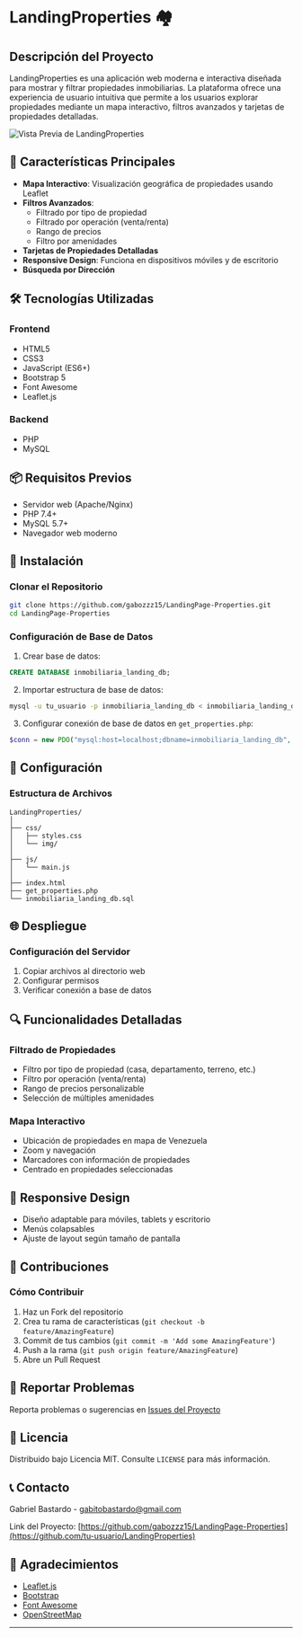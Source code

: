 # LandingProperties 🏘️

## Descripción del Proyecto

LandingProperties es una aplicación web moderna e interactiva diseñada para mostrar y filtrar propiedades inmobiliarias. La plataforma ofrece una experiencia de usuario intuitiva que permite a los usuarios explorar propiedades mediante un mapa interactivo, filtros avanzados y tarjetas de propiedades detalladas.

![Vista Previa de LandingProperties](screenshot.png)

## 🌟 Características Principales

- **Mapa Interactivo**: Visualización geográfica de propiedades usando Leaflet
- **Filtros Avanzados**: 
  - Filtrado por tipo de propiedad
  - Filtrado por operación (venta/renta)
  - Rango de precios
  - Filtro por amenidades
- **Tarjetas de Propiedades Detalladas**
- **Responsive Design**: Funciona en dispositivos móviles y de escritorio
- **Búsqueda por Dirección**

## 🛠️ Tecnologías Utilizadas

### Frontend
- HTML5
- CSS3
- JavaScript (ES6+)
- Bootstrap 5
- Font Awesome
- Leaflet.js

### Backend
- PHP
- MySQL

## 📦 Requisitos Previos

- Servidor web (Apache/Nginx)
- PHP 7.4+
- MySQL 5.7+
- Navegador web moderno

## 🚀 Instalación

### Clonar el Repositorio
```bash
git clone https://github.com/gabozzz15/LandingPage-Properties.git
cd LandingPage-Properties
```

### Configuración de Base de Datos
1. Crear base de datos:
```sql
CREATE DATABASE inmobiliaria_landing_db;
```

2. Importar estructura de base de datos:
```bash
mysql -u tu_usuario -p inmobiliaria_landing_db < inmobiliaria_landing_db.sql
```

3. Configurar conexión de base de datos en `get_properties.php`:
```php
$conn = new PDO("mysql:host=localhost;dbname=inmobiliaria_landing_db", "usuario", "contraseña");
```

## 🔧 Configuración

### Estructura de Archivos
```
LandingProperties/
│
├── css/
│   ├── styles.css
│   └── img/
│
├── js/
│   └── main.js
│
├── index.html
├── get_properties.php
└── inmobiliaria_landing_db.sql
```

## 🌐 Despliegue

### Configuración del Servidor
1. Copiar archivos al directorio web
2. Configurar permisos
3. Verificar conexión a base de datos

## 🔍 Funcionalidades Detalladas

### Filtrado de Propiedades
- Filtro por tipo de propiedad (casa, departamento, terreno, etc.)
- Filtro por operación (venta/renta)
- Rango de precios personalizable
- Selección de múltiples amenidades

### Mapa Interactivo
- Ubicación de propiedades en mapa de Venezuela
- Zoom y navegación
- Marcadores con información de propiedades
- Centrado en propiedades seleccionadas

## 📱 Responsive Design
- Diseño adaptable para móviles, tablets y escritorio
- Menús colapsables
- Ajuste de layout según tamaño de pantalla

## 🤝 Contribuciones

### Cómo Contribuir
1. Haz un Fork del repositorio
2. Crea tu rama de características (`git checkout -b feature/AmazingFeature`)
3. Commit de tus cambios (`git commit -m 'Add some AmazingFeature'`)
4. Push a la rama (`git push origin feature/AmazingFeature`)
5. Abre un Pull Request

## 🐛 Reportar Problemas
Reporta problemas o sugerencias en [Issues del Proyecto](https://github.com/gabozzz15/LandingPage-Properties/issues)


## 📄 Licencia

Distribuido bajo Licencia MIT. Consulte `LICENSE` para más información.

## 📞 Contacto

Gabriel Bastardo - gabitobastardo@gmail.com

Link del Proyecto: [https://github.com/gabozzz15/LandingPage-Properties](https://github.com/tu-usuario/LandingProperties)

## 🙏 Agradecimientos
- [Leaflet.js](https://leafletjs.com/)
- [Bootstrap](https://getbootstrap.com)
- [Font Awesome](https://fontawesome.com)
- [OpenStreetMap](https://www.openstreetmap.org/)

---
